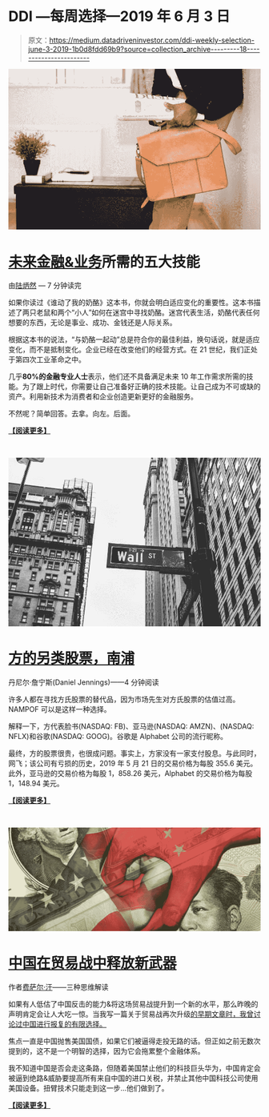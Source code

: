 # DDI —每周选择—2019 年 6 月 3 日

> 原文：<https://medium.datadriveninvestor.com/ddi-weekly-selection-june-3-2019-1b0d8fdd69b9?source=collection_archive---------18----------------------->

![](img/af34db9faa494bccd2672fc8200c9f66.png)

# [未来金融&业务](https://www.datadriveninvestor.com/2019/05/27/top-5-skills-needed-for-the-future-of-finance-business/)所需的五大技能

由[陆炳然](https://www.datadriveninvestor.com/2019/05/27/top-5-skills-needed-for-the-future-of-finance-business/) — 7 分钟读完

如果你读过《谁动了我的奶酪》这本书，你就会明白适应变化的重要性。这本书描述了两只老鼠和两个“小人”如何在迷宫中寻找奶酪。迷宫代表生活，奶酪代表任何想要的东西，无论是事业、成功、金钱还是人际关系。

根据这本书的说法，“与奶酪一起动”总是符合你的最佳利益，换句话说，就是适应变化，而不是抵制变化。企业已经在改变他们的经营方式。在 21 世纪，我们正处于第四次工业革命之中。

几乎**80%的金融专业人士**表示，他们还不具备满足未来 10 年工作需求所需的技能。为了跟上时代，你需要让自己准备好正确的技术技能。让自己成为不可或缺的资产。利用新技术为消费者和企业创造更新更好的金融服务。

不然呢？简单回答。去拿。向左。后面。​

[**【阅读更多】**](https://www.datadriveninvestor.com/2019/05/27/top-5-skills-needed-for-the-future-of-finance-business/)

​

![](img/8d4fd6e62dde1e02cb1b4ec37142a1d1.png)

# [方的另类股票，南浦](https://www.datadriveninvestor.com/2019/05/30/an-alternative-to-fang-stocks-the-nampof/)

丹尼尔·詹宁斯(Daniel Jennings)——4 分钟阅读

许多人都在寻找方氏股票的替代品，因为市场先生对方氏股票的估值过高。NAMPOF 可以是这样一种选择。

解释一下，方代表脸书(NASDAQ: FB)、亚马逊(NASDAQ: AMZN)、(NASDAQ: NFLX)和谷歌(NASDAQ: GOOG)。谷歌是 Alphabet 公司的流行昵称。

最终，方的股票很贵，也很成问题。事实上，方家没有一家支付股息。与此同时，网飞；该公司有亏损的历史，2019 年 5 月 21 日的交易价格为每股 355.6 美元。此外，亚马逊的交易价格为每股 1，858.26 美元，Alphabet 的交易价格为每股 1，148.94 美元。​

[**【阅读更多】**](https://www.datadriveninvestor.com/2019/05/30/an-alternative-to-fang-stocks-the-nampof/)

​​

![](img/083f8d3716c85c5df681ffa3bd80e478.png)

# [中国在贸易战中释放新武器](https://www.datadriveninvestor.com/2019/05/29/chinas-unleashes-its-new-arsenal-in-the-trade-war/)

作者[费萨尔·汗](https://www.datadriveninvestor.com/2019/05/29/chinas-unleashes-its-new-arsenal-in-the-trade-war/)——三种思维解读

如果有人低估了中国反击的能力&将这场贸易战提升到一个新的水平，那么昨晚的声明肯定会让人大吃一惊。当我写一篇关于贸易战再次升级[的早期文章时，我曾讨论过中国进行报复的有限选择。](https://www.datadriveninvestor.com/2019/05/12/the-re-escalation-of-trade-war-its-implications/)

焦点一直是中国抛售美国国债，如果它们被逼得走投无路的话。但正如之前无数次提到的，这不是一个明智的选择，因为它会拖累整个金融体系。

我不知道中国是否会走这条路，但随着美国禁止他们的科技巨头华为，中国肯定会被逼到绝路&威胁要提高所有来自中国的进口关税，并禁止其他中国科技公司使用美国设备。扭臂技术只能走到这一步…他们做到了。​

[**【阅读更多】**](https://www.datadriveninvestor.com/2019/05/29/chinas-unleashes-its-new-arsenal-in-the-trade-war/)